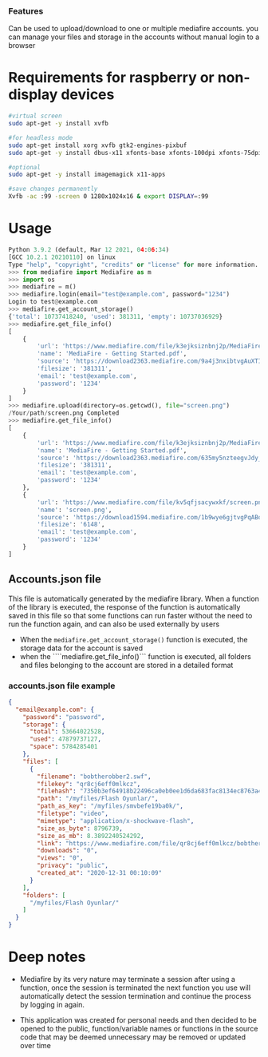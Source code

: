 ### Features

Can be used to upload/download to one or multiple mediafire accounts. you can manage your files and storage in the accounts without manual login to a browser

# Requirements for raspberry or non-display devices

```bash
#virtual screen
sudo apt-get -y install xvfb

#for headless mode
sudo apt-get install xorg xvfb gtk2-engines-pixbuf
sudo apt-get -y install dbus-x11 xfonts-base xfonts-100dpi xfonts-75dpi xfonts-cyrillic xfonts-scalable

#optional
sudo apt-get -y install imagemagick x11-apps

#save changes permanently
Xvfb -ac :99 -screen 0 1280x1024x16 & export DISPLAY=:99
```

# Usage

```python
Python 3.9.2 (default, Mar 12 2021, 04:06:34)
[GCC 10.2.1 20210110] on linux
Type "help", "copyright", "credits" or "license" for more information.
>>> from mediafire import Mediafire as m
>>> import os
>>> mediafire = m()
>>> mediafire.login(email="test@example.com", password="1234")
Login to test@example.com
>>> mediafire.get_account_storage()
{'total': 10737418240, 'used': 381311, 'empty': 10737036929}
>>> mediafire.get_file_info()
[
	{
		'url': 'https://www.mediafire.com/file/k3ejksiznbnj2p/MediaFire_-_Getting_Started.pdf/file', 
		'name': 'MediaFire - Getting Started.pdf', 
		'source': 'https://download2363.mediafire.com/9a4j3nxibtvgAuXTInGEWl-0Y-WUxHC39PHciCBAdzHirW_OiWrbDt1In_04f41Wt87Kl3tSUQAeXUI-p7GfnDB7d2RLlBG-crD7VLK0Q1TUWJQNi5qVPs6_mGJG7STaPXBkwQyhEobuIaz5DxoHpGjTBbAPEBQcd8qIe1ZbaBU0wQ/kejksiznbnj2pt/MediaFire+-+Getting+Started.pdf', 
		'filesize': '381311', 
		'email': 'test@example.com', 
		'password': '1234'
	}
]
>>> mediafire.upload(directory=os.getcwd(), file="screen.png")
/Your/path/screen.png Completed
>>> mediafire.get_file_info()
[
	{
		'url': 'https://www.mediafire.com/file/k3ejksiznbnj2p/MediaFire_-_Getting_Started.pdf/file', 
		'name': 'MediaFire - Getting Started.pdf', 
		'source': 'https://download2363.mediafire.com/635my5nzteegvJdy_Bv95TCYj-DU0z3vb_y8HVTFdIy8Ez1tdlfBPG7d-BBE_GcW3Wo87BtNZhQ6FFst0hvXNx_A4gZxam5qG2jTtH1pIshFh3-h7puy4kJTWj9gCwxNE8i9ifj1MFgWUa-23XsR8zLL26enNJ_71JLYS0g4w1CntQ/kejksiznbnj2pt/MediaFire+-+Getting+Started.pdf', 
		'filesize': '381311', 
		'email': 'test@example.com', 
		'password': '1234'
	}, 
	{
		'url': 'https://www.mediafire.com/file/kv5qfjsacywxkf/screen.png/file', 
		'name': 'screen.png', 
		'source': 'https://download1594.mediafire.com/1b9wye6gjtvgPqABqkYzAWJeZpC5CyTrNM1b4guM0BdVHjvRMmJ6bFumcYdT_oRSudbKA17T-mJlKYLZpLVORfbczf9VjquDw05ssp0SrpLqzR2l78tPKqnvSqUDPw-gWwyUXi836DuHV8sFbgymlDlCTyj3kjNQK_mR5GJiM5FaFQ/kv5qfjsacywxkfr/screen.png', 
		'filesize': '6148', 
		'email': 'test@example.com', 
		'password': '1234'
	}
]

```

## Accounts.json file

This file is automatically generated by the mediafire library. When a function of the library is executed, the response of the function is automatically saved in this file so that some functions can run faster without the need to run the function again, and can also be used externally by users
+ When the ```mediafire.get_account_storage()``` function is executed, the storage data for the account is saved 
+ when the ````mediafire.get_file_info()``` function is executed, all folders and files belonging to the account are stored in a detailed format

### accounts.json file example

```json
{
  "email@example.com": {
    "password": "password",
    "storage": {
      "total": 53664022528,
      "used": 47879737127,
      "space": 5784285401
    },
    "files": [
      {
        "filename": "bobtherobber2.swf",
        "filekey": "qr8cj6eff0mlkcz",
        "filehash": "7350b3ef64918b22496ca0eb0ee1d6da683fac8134ec8763a4e3dccf71352166",
        "path": "/myfiles/Flash Oyunlar/",
        "path_as_key": "/myfiles/smvbefe19ba0k/",
        "filetype": "video",
        "mimetype": "application/x-shockwave-flash",
        "size_as_byte": 8796739,
        "size_as_mb": 8.3892240524292,
        "link": "https://www.mediafire.com/file/qr8cj6eff0mlkcz/bobtherobber2.swf/file",
        "downloads": "0",
        "views": "0",
        "privacy": "public",
        "created_at": "2020-12-31 00:10:09"
      }
    ],
    "folders": [
      "/myfiles/Flash Oyunlar/"
    ]
  }
}
```


# Deep notes

+ Mediafire by its very nature may terminate a session after using a function, once the session is terminated the next function you use will automatically detect the session termination and continue the process by logging in again. 

+ This application was created for personal needs and then decided to be opened to the public, function/variable names or functions in the source code that may be deemed unnecessary may be removed or updated over time
